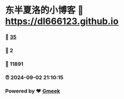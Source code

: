 # 东半夏洛的小博客 :link: https://dl666123.github.io 
### :page_facing_up: [35](https://dl666123.github.io/tag.html) 
### :speech_balloon: 2 
### :hibiscus: 11891 
### :alarm_clock: 2024-09-02 21:10:15 
### Powered by :heart: [Gmeek](https://github.com/Meekdai/Gmeek)
